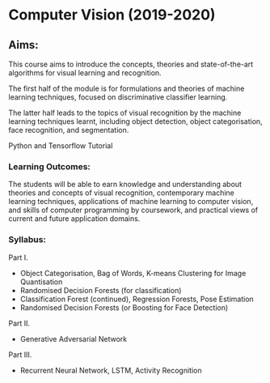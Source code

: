 # Computer Vision (2019-2020)


## Aims:
This course aims to introduce the concepts, theories and state-of-the-art algorithms for visual learning and recognition. 

The first half of the module is for formulations and theories of machine learning techniques, focused on discriminative classifier learning. 

The latter half leads to the topics of visual recognition by the machine learning techniques learnt, including object detection, object categorisation, face recognition, and segmentation.

Python and Tensorflow Tutorial

### Learning Outcomes:
The students will be able to earn knowledge and understanding about theories and concepts of visual recognition, contemporary machine learning techniques, applications of machine learning to computer vision, and skills of computer programming by coursework, and practical views of current and future application domains.


### Syllabus:
Part I.
- Object Categorisation, Bag of Words, K-means Clustering for Image Quantisation
- Randomised Decision Forests (for classification)
- Classification Forest (continued), Regression Forests, Pose Estimation
- Randomised Decision Forests (or Boosting for Face Detection)

Part II.
- Generative Adversarial Network

Part III.
- Recurrent Neural Network, LSTM, Activity Recognition 
